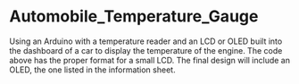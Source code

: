 # Automobile_Temperature_Gauge
Using an Arduino with a temperature reader and an LCD or OLED built into the dashboard of a car to display the temperature of the engine.
The code above has the proper format for a small LCD. The final design will include an OLED, the one listed in the information sheet.
